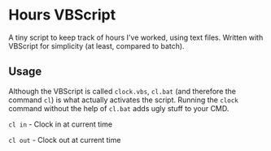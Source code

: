 # Hours VBScript

A tiny script to keep track of hours I've worked, using text files. Written with VBScript for simplicity (at least, compared to batch). 

## Usage

Although the VBScript is called `clock.vbs`, `cl.bat` (and therefore the command `cl`) is what actually activates the script. Running the `clock` command without the help of `cl.bat` adds ugly stuff to your CMD.

`cl in` - Clock in at current time

`cl out` - Clock out at current time
